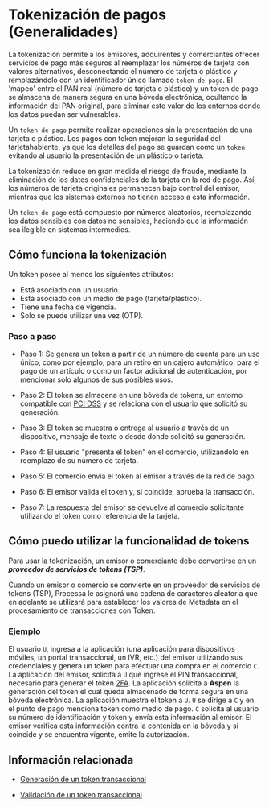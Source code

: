 # Tokenización de pagos (Generalidades)

La tokenización permite a los emisores, adquirentes y comerciantes ofrecer servicios de pago más seguros al reemplazar los números de tarjeta con valores alternativos, desconectando el número de tarjeta o plástico y remplazándolo con un identificador único llamado `token de pago`. El 'mapeo' entre el PAN real (número de tarjeta o plástico) y un token de pago se almacena de manera segura en una bóveda electrónica, ocultando la información del PAN original, para eliminar este valor de los entornos donde los datos puedan ser vulnerables.

Un `token de pago` permite realizar operaciones sin la presentación de una tarjeta o plástico. Los pagos con token mejoran la seguridad del tarjetahabiente,  ya que los detalles del pago se guardan como un `token` evitando al usuario la presentación de un plástico o tarjeta.

La tokenización reduce en gran medida el riesgo de fraude, mediante la eliminación de los datos confidenciales de la tarjeta en la red de pago. Así, los números de tarjeta originales permanecen bajo control del emisor, mientras que los sistemas externos no tienen acceso a esta información.

Un `token de pago` está compuesto por números aleatorios, reemplazando los datos sensibles con datos no sensibles, haciendo que la información sea ilegible en sistemas intermedios.

## Cómo funciona la tokenización

Un token posee al menos los siguientes atributos:

- Está asociado con un usuario.
- Está asociado con un medio de pago (tarjeta/plástico).
- Tiene una fecha de vigencia.
- Solo se puede utilizar una vez (OTP).

### Paso a paso

- Paso 1: Se genera un token a partir de un número de cuenta para un uso único, como por ejemplo, para un retiro en un cajero automático, para el pago de un artículo o como un factor adicional de autenticación, por mencionar solo algunos de sus posibles usos.

- Paso 2: El token se almacena en una bóveda de tokens, un entorno compatible con [PCI DSS](https://en.wikipedia.org/wiki/Payment_Card_Industry_Data_Security_Standard) y se relaciona con el usuario que solicitó su generación.

- Paso 3: El token se muestra o entrega al usuario a través de un dispositivo, mensaje de texto o desde donde solicitó su generación.

- Paso 4: El usuario "presenta el token" en el comercio, utilizándolo en reemplazo de su número de tarjeta.

- Paso 5: El comercio envía el token al emisor a través de la red de pago.

- Paso 6: El emisor valida el token y, si coincide, aprueba la transacción.

- Paso 7: La respuesta del emisor se devuelve al comercio solicitante utilizando el token como referencia de la tarjeta.

## Cómo puedo utilizar la funcionalidad de tokens

<div id="tps"></div>

Para usar la tokenización, un emisor o comerciante debe convertirse en un _**proveedor de servicios de tokens (TSP)**_.

Cuando un emisor o comercio se convierte en un proveedor de servicios de tokens (TSP), Processa le asignará una cadena de caracteres aleatoria que en adelante se utilizará para establecer los valores de Metadata en el procesamiento de transacciones con Token.

### Ejemplo

El usuario `U`, ingresa a la aplicación (una aplicación para dispositivos móviles, un portal transaccional, un IVR, etc.) del emisor utilizando sus credenciales y genera un token para efectuar una compra en el comercio `C`. La aplicación del emisor, solicita a `U` que ingrese el PIN transaccional, necesario para generar el token [2FA](https://en.wikipedia.org/wiki/Multi-factor_authentication). La aplicación solicita a **Aspen** la generación del token el cual queda almacenado de forma segura en una bóveda electrónica. La aplicación muestra el token a `U`. `U` se dirige a `C` y en el punto de pago menciona token como medio de pago. `C` solicita al usuario su número de identificación y token y envía esta información al emisor. El emisor verifica esta información contra la contenida en la bóveda y si coincide y se encuentra vigente, emite la autorización. 

## Información relacionada

- [Generación de un token transaccional](Generate-PaymentToken.md)

- [Validación de un token transaccional](Redeem-PaymentToken.md)
